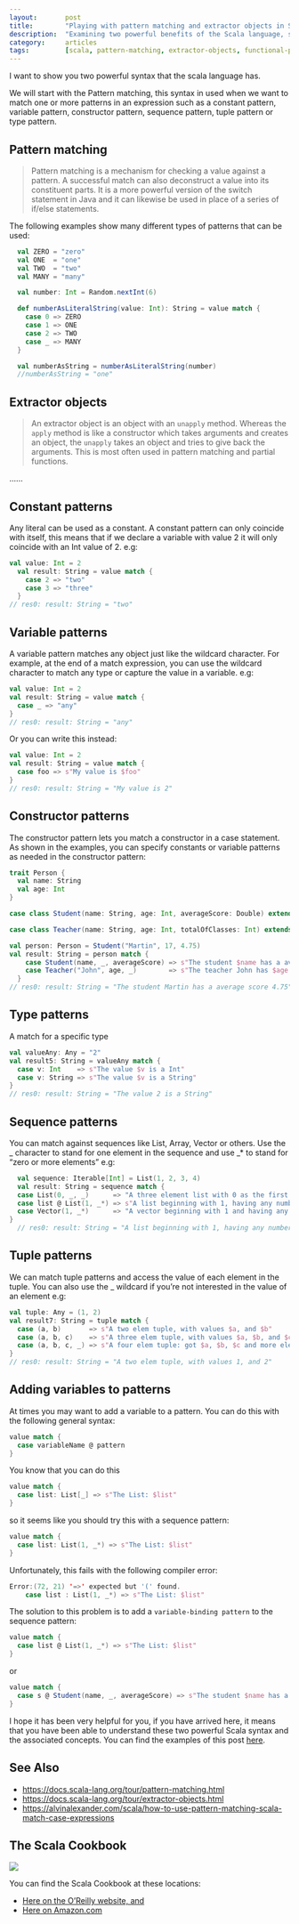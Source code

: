 ```yaml
---
layout:       post
title:        "Playing with pattern matching and extractor objects in Scala"
description:  "Examining two powerful benefits of the Scala language, such as pattern matching and the extractor objects."
category:     articles
tags:         [scala, pattern-matching, extractor-objects, functional-programing]
---
```


[//]: <> (trans-es -> description:Examinando dos poderosas bondades del lenguaje Scala como son pattern matching y de el extractor object.)

I want to show you two powerful syntax that the scala language has.

[//]: <> (trans-es -> Quiero mostrarle dos poderosas sintaxis que posee el lenguaje escala.)
 
We will start with the Pattern matching, this syntax in used when we want to match one or more patterns in an expression such as a constant pattern, variable pattern, constructor pattern, sequence pattern, tuple pattern or type pattern.

[//]: <> (trans-es -> Comenzaremos con el Pattern matching, esta sintaxis en usada cuando queremos hacer coincidir uno o más patrones en una expresión como pueden ser un patrón constante, patrón variable, patrón constructor, patrón de secuencia, patrón de tupla o patrón de tipo.)

## Pattern matching
>Pattern matching is a mechanism for checking a value against a pattern. A successful match can also deconstruct a value into its constituent parts. It is a more powerful version of the switch statement in Java and it can likewise be used in place of a series of if/else statements.

The following examples show many different types of patterns that can be used:

[//]: <> (trans-es -> El siguiente ejemplos muestra muchos tipos diferentes de patrones que se pueden usar:)

```scala
  val ZERO = "zero"
  val ONE  = "one"
  val TWO  = "two"
  val MANY = "many"

  val number: Int = Random.nextInt(6)

  def numberAsLiteralString(value: Int): String = value match {
    case 0 => ZERO
    case 1 => ONE
    case 2 => TWO
    case _ => MANY
  }

  val numberAsString = numberAsLiteralString(number)
  //numberAsString = "one"
```

## Extractor objects
> An extractor object is an object with an `unapply` method. Whereas the `apply` method is like a constructor which takes arguments and creates an object, the `unapply` takes an object and tries to give back the arguments. This is most often used in pattern matching and partial functions.

......

## Constant patterns

Any literal can be used as a constant. A constant pattern can only coincide with itself, this means that if we declare a variable with value 2 it will only coincide with an Int value of 2. e.g:

[//]: <> (trans-es -> Cualquier literal puede ser usado como una constante. Un patrón constante solo puede coincidir con si mismo, esto significa que si declaramos una variable con valor 2 solo coincidirá con un valor Int de 2. e.g:)

```scala
val value: Int = 2
  val result: String = value match {
    case 2 => "two"
    case 3 => "three"
  }
// res0: result: String = "two"
```

## Variable patterns

A variable pattern matches any object just like the wildcard character. For example, at the end of a match expression, you can use the wildcard character to match any type or capture the value in a variable. e.g:

[//]: <> (trans-es -> Un patrón variable coincide con cualquier objeto al igual que el carácter comodín. Por ejemplo, al final de una expresión de coincidencia, puede usar el carácter comodín para coincidir con cualquier tipo o capturar el valor en una variable. e.g:)

```scala
val value: Int = 2
val result: String = value match {
  case _ => "any"
}
// res0: result: String = "any"
```
Or you can write this instead:

```scala
val value: Int = 2
val result: String = value match {
  case foo => s"My value is $foo"
}
// res0: result: String = "My value is 2"
```

## Constructor patterns

The constructor pattern lets you match a constructor in a case statement. As shown in the examples, you can specify constants or variable patterns as needed in the constructor pattern:

[//]: <> (trans-es -> El patrón del constructor le permite hacer coincidir un constructor en una declaración de caso. Como se muestra en los ejemplos, puede especificar constantes o patrones variables según sea necesario en el patrón del constructor:)

```scala
trait Person {
  val name: String
  val age: Int
}

case class Student(name: String, age: Int, averageScore: Double) extends Person

case class Teacher(name: String, age: Int, totalOfClasses: Int) extends Person

val person: Person = Student("Martin", 17, 4.75)
val result: String = person match {
    case Student(name, _, averageScore) => s"The student $name has a average score $averageScore"
    case Teacher("John", age, _)        => s"The teacher John has $age years old"
  }
// res0: result: String = "The student Martin has a average score 4.75"
```

## Type patterns

A match for a specific type

[//]: <> (trans-es -> Una coincidencia para un tipo específico)

```scala
val valueAny: Any = "2"
val result5: String = valueAny match {
  case v: Int    => s"The value $v is a Int"
  case v: String => s"The value $v is a String"
}
// res0: result: String = "The value 2 is a String"
```

## Sequence patterns
You can match against sequences like List, Array, Vector or others. Use the _ character to stand for one element in the sequence and use _* to stand for “zero or more elements” e.g:

[//]: <> (trans-es -> Puede hacer coincidir contra secuencias como Lista, Array, Vector u otros. Use el carácter _ para representar un elemento de la secuencia y use _ * para representar “cero o más elementos”, como se muestra en los ejemplos:)


```scala
  val sequence: Iterable[Int] = List(1, 2, 3, 4)
  val result: String = sequence match {
  case List(0, _, _)      => "A three element list with 0 as the first element"
  case list @ List(1, _*) => s"A list beginning with 1, having any number of elements: [$list]"
  case Vector(1, _*)      => "A vector beginning with 1 and having any number"
}
  // res0: result: String = "A list beginning with 1, having any number of elements [List(1, 2, 3, 4)]"
```

## Tuple patterns

We can match tuple patterns and access the value of each element in the tuple. You can also use the _ wildcard if you’re not interested in the value of an element e.g:

[//]: <> (trans-es -> Podemos hacer coincidir los patrones de tuplas y acceder al valor de cada elemento en la tupla. También puedes usar el comodín _ si no estás interesado en el valor de un elemento:)

```scala
val tuple: Any = (1, 2)
val result7: String = tuple match {
  case (a, b)       => s"A two elem tuple, with values $a, and $b"
  case (a, b, c)    => s"A three elem tuple, with values $a, $b, and $c"
  case (a, b, c, _) => s"A four elem tuple: got $a, $b, $c and more element"
}
// res0: result: String = "A two elem tuple, with values 1, and 2"
```

## Adding variables to patterns
At times you may want to add a variable to a pattern. You can do this with the following general syntax:


[//]: <> (trans-es -> A veces es posible que desee agregar una variable a un patrón. Puedes hacer esto con la siguiente sintaxis general:)

```scala
value match {
  case variableName @ pattern
}
```
You know that you can do this

```scala
value match {
  case list: List[_] => s"The List: $list"
}
```
so it seems like you should try this with a sequence pattern:

```scala
value match {
  case list: List(1, _*) => s"The List: $list"
}
```
Unfortunately, this fails with the following compiler error:

```scala
Error:(72, 21) '=>' expected but '(' found.
    case list : List(1, _*) => s"The List: $list"
```
The solution to this problem is to add a `variable-binding pattern` to the sequence pattern:

```scala
value match {
  case list @ List(1, _*) => s"The List: $list"
}
```
or

```scala
value match {
  case s @ Student(name, _, averageScore) => s"The student $name has a average score $averageScore: student = [$s]"
}
```

I hope it has been very helpful for you, if you have arrived here, it means that you have been able to understand these two powerful Scala syntax and the associated concepts. You can find the examples of this post [here](https://github.com/llfrometa89/blog_scala_examples/blob/master/src/main/scala/com/llfrometa/patern_matching/PlayingWithPatternMatching.scala).

[//]: <> (Espero que haya sido de gran ayuda para usted. Si ha llegado aquí, significa que ha podido entender estas dos poderosas sintaxis de Scala y los conceptos asociados. Puedes encontrar los ejemplos aquí.)


## See Also
- <a href="https://docs.scala-lang.org/tour/pattern-matching.html" target="_blank">https://docs.scala-lang.org/tour/pattern-matching.html</a>
- <a href="https://docs.scala-lang.org/tour/extractor-objects.html" target="_blank">https://docs.scala-lang.org/tour/extractor-objects.html</a>
- <a href="https://alvinalexander.com/scala/how-to-use-pattern-matching-scala-match-case-expressions" target="_blank">https://alvinalexander.com/scala/how-to-use-pattern-matching-scala-match-case-expressions</a>

## The Scala Cookbook

<img src="../images/scala-cookbook-oreilly.gif"/><br>


You can find the Scala Cookbook at these locations:

- [Here on the O’Reilly website, and](http://shop.oreilly.com/product/0636920026914.do)
- [Here on Amazon.com](https://www.amazon.com/dp/1449339611/ref=cm_sw_su_dp)
